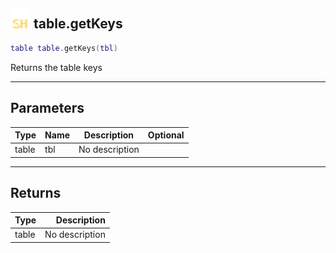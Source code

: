 ## <img src="../../.gitbook/assets/shared.png" width="32" height="32" /> table.getKeys

```lua
table table.getKeys(tbl)
```

Returns the table keys

------
## Parameters

| Type   | Name | Description | Optional |
| ------ | ---- | ----------- | -------: |
| table | tbl | No description |  |


------
## Returns

| Type   | Description |
| ------ | ----------: |
| table | No description |

